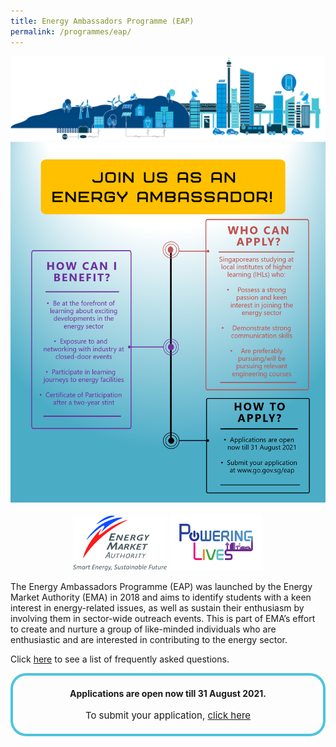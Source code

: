 ```yaml
---
title: Energy Ambassadors Programme (EAP)
permalink: /programmes/eap/
---
```

![background](/images/programmes/energy-ambassadors-programme/EAP_graphics.png)
![Be an Energy Ambassador!](/images/programmes/energy-ambassadors-programme/EAP_edm.png)
   
<div style="width: fit-content; margin-left: auto; margin-right: auto;">
        <img alt="Energy Market Authority" style="width: 150px; height: 88px; max-width: 150px; display: inline-block;" src="images/common/ema-logo.jpg" />
        <img alt="Powering Lives" style="width: 150px; height: 92px; max-width: 150px; display: inline-block;" src="images/common/ema-pl-logo.png" />
    </div>

The Energy Ambassadors Programme (EAP) was launched by the Energy Market Authority (EMA) in 2018 and aims to identify students with a keen interest in energy-related issues, as well as sustain their enthusiasm by involving them in sector-wide outreach events. This is part of EMA’s effort to create and nurture a group of like-minded individuals who are enthusiastic and are interested in contributing to the energy sector.
 

Click <a href="/files/programmes/energy-ambassadors-programme/EAP FAQs 2021.pdf" target="_blank">here</a> to see a list of frequently asked questions.

<div style="margin:auto; border: 4px solid; border-radius: 25px; padding: 20px 20px; border-color:#4EC4DD ">
    <div style="text-align:center;">
        <strong>
            Applications are open now till 31 August 2021.
        </strong>
        <br>
        <br>
    </div>
    <div style="text-align:center;" >
        <span style="text-align:center; font-size: 15px;">
        To submit your application, <a href="https://www.go.gov.sg/eap" target="_blank">click here</a>
        </span>
    </div>
</div>
